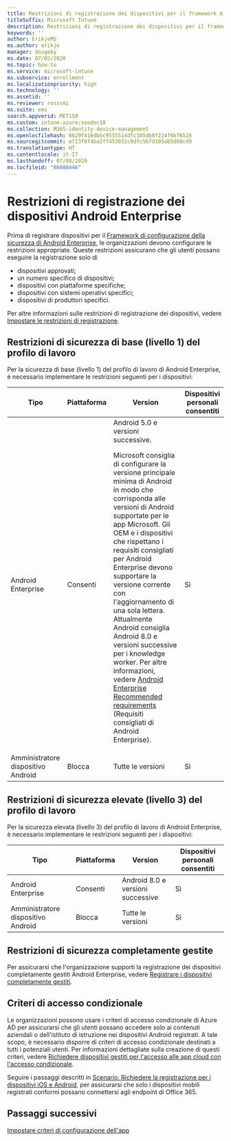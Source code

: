 ```yaml
---
title: Restrizioni di registrazione dei dispositivi per il framework di configurazione della sicurezza di Android Enterprise
titleSuffix: Microsoft Intune
description: Restrizioni di registrazione dei dispositivi per il framework di configurazione della sicurezza di Android Enterprise.
keywords: ''
author: ErikjeMS
ms.author: erikje
manager: dougeby
ms.date: 07/02/2020
ms.topic: how-to
ms.service: microsoft-intune
ms.subservice: enrollment
ms.localizationpriority: high
ms.technology: ''
ms.assetid: ''
ms.reviewer: rosssmi
ms.suite: ems
search.appverid: MET150
ms.custom: intune-azure;seodec18
ms.collection: M365-identity-device-management
ms.openlocfilehash: 6629f416dbbc9555514dfc305db8f224f6b76526
ms.sourcegitcommit: e713f8f4ba2ff453031c9dfc5bfd105ab5d00cd9
ms.translationtype: HT
ms.contentlocale: it-IT
ms.lasthandoff: 07/08/2020
ms.locfileid: "86088446"
---
```

# <a name="android-enterprise-device-enrollment-restrictions"></a>Restrizioni di registrazione dei dispositivi Android Enterprise

Prima di registrare dispositivi per il [Framework di configurazione della sicurezza di Android Enterprise](android-configuration-framework.md), le organizzazioni devono configurare le restrizioni appropriate. Queste restrizioni assicurano che gli utenti possano eseguire la registrazione solo di

- dispositivi approvati;
- un numero specifico di dispositivi;
- dispositivi con piattaforme specifiche;
- dispositivi con sistemi operativi specifici;
- dispositivi di produttori specifici.

Per altre informazioni sulle restrizioni di registrazione dei dispositivi, vedere [Impostare le restrizioni di registrazione](enrollment-restrictions-set.md).

## <a name="work-profile-basic-level-1-security-restrictions"></a>Restrizioni di sicurezza di base (livello 1) del profilo di lavoro

Per la sicurezza di base (livello 1) del profilo di lavoro di Android Enterprise, è necessario implementare le restrizioni seguenti per i dispositivi:

| Tipo | Piattaforma | Version | Dispositivi personali consentiti |
|--------|--------|--------|--------|
| Android Enterprise | Consenti | Android 5.0 e versioni successive.<p>Microsoft consiglia di configurare la versione principale minima di Android in modo che corrisponda alle versioni di Android supportate per le app Microsoft. Gli OEM e i dispositivi che rispettano i requisiti consigliati per Android Enterprise devono supportare la versione corrente con l'aggiornamento di una sola lettera.   Attualmente Android consiglia Android 8.0 e versioni successive per i knowledge worker. Per altre informazioni, vedere [Android Enterprise Recommended requirements](https://www.android.com/enterprise/recommended/requirements/) (Requisiti consigliati di Android Enterprise). | Sì |
| Amministratore dispositivo Android| Blocca | Tutte le versioni | Sì |

## <a name="work-profile-high-level-3-security-restrictions"></a>Restrizioni di sicurezza elevate (livello 3) del profilo di lavoro
Per la sicurezza elevata (livello 3) del profilo di lavoro di Android Enterprise, è necessario implementare le restrizioni seguenti per i dispositivi:

| Tipo | Piattaforma | Version | Dispositivi personali consentiti |
|--------|--------|--------|--------|
| Android Enterprise | Consenti | Android 8.0 e versioni successive | Sì |
| Amministratore dispositivo Android| Blocca | Tutte le versioni | Sì |

## <a name="fully-managed-security-restrictions"></a>Restrizioni di sicurezza completamente gestite
Per assicurarsi che l'organizzazione supporti la registrazione dei dispositivi completamente gestiti Android Enterprise, vedere [Registrare i dispositivi completamente gestiti](android-fully-managed-enroll.md#enroll-the-fully-managed-devices). 

## <a name="conditional-access-policies"></a>Criteri di accesso condizionale
Le organizzazioni possono usare i criteri di accesso condizionale di Azure AD per assicurarsi che gli utenti possano accedere solo ai contenuti aziendali o dell'istituto di istruzione nei dispositivi Android registrati. A tale scopo, è necessario disporre di criteri di accesso condizionale destinati a tutti i potenziali utenti. Per informazioni dettagliate sulla creazione di questi criteri, vedere [Richiedere dispositivi gestiti per l'accesso alle app cloud con l'accesso condizionale](https://docs.microsoft.com/azure/active-directory/conditional-access/require-managed-devices). 

Seguire i passaggi descritti in [Scenario: Richiedere la registrazione per i dispositivi iOS e Android](https://docs.microsoft.com/azure/active-directory/conditional-access/require-managed-devices#scenario-require-device-enrollment-for-ios-and-android-devices), per assicurarsi che solo i dispositivi mobili registrati conformi possano connettersi agli endpoint di Office 365.

## <a name="next-steps"></a>Passaggi successivi

[Impostare criteri di configurazione dell'app](android-app-configuration-policies.md)
